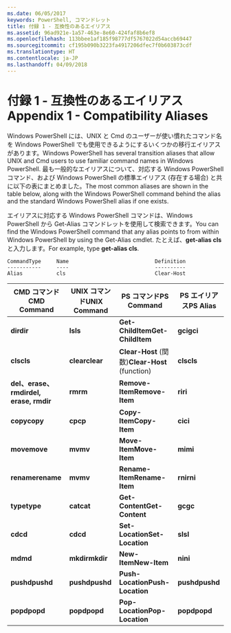 ```yaml
---
ms.date: 06/05/2017
keywords: PowerShell, コマンドレット
title: 付録 1 - 互換性のあるエイリアス
ms.assetid: 96ad921e-1a57-463e-8e60-424faf8b6ef8
ms.openlocfilehash: 113bbee1af185f98777df5767022d54accb69447
ms.sourcegitcommit: cf195b090b3223fa4917206dfec7f0b603873cdf
ms.translationtype: HT
ms.contentlocale: ja-JP
ms.lasthandoff: 04/09/2018
---
```

# <a name="appendix-1---compatibility-aliases"></a><span data-ttu-id="958a5-103">付録 1 - 互換性のあるエイリアス</span><span class="sxs-lookup"><span data-stu-id="958a5-103">Appendix 1 - Compatibility Aliases</span></span>

<span data-ttu-id="958a5-104">Windows PowerShell には、UNIX と Cmd のユーザーが使い慣れたコマンド名を Windows PowerShell でも使用できるようにするいくつかの移行エイリアスがあります。</span><span class="sxs-lookup"><span data-stu-id="958a5-104">Windows PowerShell has several transition aliases that allow UNIX and Cmd users to use familiar command names in Windows PowerShell.</span></span> <span data-ttu-id="958a5-105">最も一般的なエイリアスについて、対応する Windows PowerShell コマンド、および Windows PowerShell の標準エイリアス (存在する場合) と共に以下の表にまとめました。</span><span class="sxs-lookup"><span data-stu-id="958a5-105">The most common aliases are shown in the table below, along with the Windows PowerShell command behind the alias and the standard Windows PowerShell alias if one exists.</span></span>

<span data-ttu-id="958a5-106">エイリアスに対応する Windows PowerShell コマンドは、Windows PowerShell から Get-Alias コマンドレットを使用して検索できます。</span><span class="sxs-lookup"><span data-stu-id="958a5-106">You can find the Windows PowerShell command that any alias points to from within Windows PowerShell by using the Get-Alias cmdlet.</span></span> <span data-ttu-id="958a5-107">たとえば、**get-alias cls** と入力します。</span><span class="sxs-lookup"><span data-stu-id="958a5-107">For example, type **get-alias cls**.</span></span>

```
CommandType     Name                            Definition
-----------     ----                            ----------
Alias           cls                             Clear-Host
```

|<span data-ttu-id="958a5-108">CMD コマンド</span><span class="sxs-lookup"><span data-stu-id="958a5-108">CMD Command</span></span>|<span data-ttu-id="958a5-109">UNIX コマンド</span><span class="sxs-lookup"><span data-stu-id="958a5-109">UNIX Command</span></span>|<span data-ttu-id="958a5-110">PS コマンド</span><span class="sxs-lookup"><span data-stu-id="958a5-110">PS Command</span></span>|<span data-ttu-id="958a5-111">PS エイリアス</span><span class="sxs-lookup"><span data-stu-id="958a5-111">PS Alias</span></span>|
|---------------|----------------|--------------|------------|
|<span data-ttu-id="958a5-112">**dir**</span><span class="sxs-lookup"><span data-stu-id="958a5-112">**dir**</span></span>|<span data-ttu-id="958a5-113">**ls**</span><span class="sxs-lookup"><span data-stu-id="958a5-113">**ls**</span></span>|<span data-ttu-id="958a5-114">**Get-ChildItem**</span><span class="sxs-lookup"><span data-stu-id="958a5-114">**Get-ChildItem**</span></span>|<span data-ttu-id="958a5-115">**gci**</span><span class="sxs-lookup"><span data-stu-id="958a5-115">**gci**</span></span>|
|<span data-ttu-id="958a5-116">**cls**</span><span class="sxs-lookup"><span data-stu-id="958a5-116">**cls**</span></span>|<span data-ttu-id="958a5-117">**clear**</span><span class="sxs-lookup"><span data-stu-id="958a5-117">**clear**</span></span>|<span data-ttu-id="958a5-118">**Clear-Host** (関数)</span><span class="sxs-lookup"><span data-stu-id="958a5-118">**Clear-Host** (function)</span></span>|<span data-ttu-id="958a5-119">**cls**</span><span class="sxs-lookup"><span data-stu-id="958a5-119">**cls**</span></span>|
|<span data-ttu-id="958a5-120">**del、erase、rmdir**</span><span class="sxs-lookup"><span data-stu-id="958a5-120">**del, erase, rmdir**</span></span>|<span data-ttu-id="958a5-121">**rm**</span><span class="sxs-lookup"><span data-stu-id="958a5-121">**rm**</span></span>|<span data-ttu-id="958a5-122">**Remove-Item**</span><span class="sxs-lookup"><span data-stu-id="958a5-122">**Remove-Item**</span></span>|<span data-ttu-id="958a5-123">**ri**</span><span class="sxs-lookup"><span data-stu-id="958a5-123">**ri**</span></span>|
|<span data-ttu-id="958a5-124">**copy**</span><span class="sxs-lookup"><span data-stu-id="958a5-124">**copy**</span></span>|<span data-ttu-id="958a5-125">**cp**</span><span class="sxs-lookup"><span data-stu-id="958a5-125">**cp**</span></span>|<span data-ttu-id="958a5-126">**Copy-Item**</span><span class="sxs-lookup"><span data-stu-id="958a5-126">**Copy-Item**</span></span>|<span data-ttu-id="958a5-127">**ci**</span><span class="sxs-lookup"><span data-stu-id="958a5-127">**ci**</span></span>|
|<span data-ttu-id="958a5-128">**move**</span><span class="sxs-lookup"><span data-stu-id="958a5-128">**move**</span></span>|<span data-ttu-id="958a5-129">**mv**</span><span class="sxs-lookup"><span data-stu-id="958a5-129">**mv**</span></span>|<span data-ttu-id="958a5-130">**Move-Item**</span><span class="sxs-lookup"><span data-stu-id="958a5-130">**Move-Item**</span></span>|<span data-ttu-id="958a5-131">**mi**</span><span class="sxs-lookup"><span data-stu-id="958a5-131">**mi**</span></span>|
|<span data-ttu-id="958a5-132">**rename**</span><span class="sxs-lookup"><span data-stu-id="958a5-132">**rename**</span></span>|<span data-ttu-id="958a5-133">**mv**</span><span class="sxs-lookup"><span data-stu-id="958a5-133">**mv**</span></span>|<span data-ttu-id="958a5-134">**Rename-Item**</span><span class="sxs-lookup"><span data-stu-id="958a5-134">**Rename-Item**</span></span>|<span data-ttu-id="958a5-135">**rni**</span><span class="sxs-lookup"><span data-stu-id="958a5-135">**rni**</span></span>|
|<span data-ttu-id="958a5-136">**type**</span><span class="sxs-lookup"><span data-stu-id="958a5-136">**type**</span></span>|<span data-ttu-id="958a5-137">**cat**</span><span class="sxs-lookup"><span data-stu-id="958a5-137">**cat**</span></span>|<span data-ttu-id="958a5-138">**Get-Content**</span><span class="sxs-lookup"><span data-stu-id="958a5-138">**Get-Content**</span></span>|<span data-ttu-id="958a5-139">**gc**</span><span class="sxs-lookup"><span data-stu-id="958a5-139">**gc**</span></span>|
|<span data-ttu-id="958a5-140">**cd**</span><span class="sxs-lookup"><span data-stu-id="958a5-140">**cd**</span></span>|<span data-ttu-id="958a5-141">**cd**</span><span class="sxs-lookup"><span data-stu-id="958a5-141">**cd**</span></span>|<span data-ttu-id="958a5-142">**Set-Location**</span><span class="sxs-lookup"><span data-stu-id="958a5-142">**Set-Location**</span></span>|<span data-ttu-id="958a5-143">**sl**</span><span class="sxs-lookup"><span data-stu-id="958a5-143">**sl**</span></span>|
|<span data-ttu-id="958a5-144">**md**</span><span class="sxs-lookup"><span data-stu-id="958a5-144">**md**</span></span>|<span data-ttu-id="958a5-145">**mkdir**</span><span class="sxs-lookup"><span data-stu-id="958a5-145">**mkdir**</span></span>|<span data-ttu-id="958a5-146">**New-Item**</span><span class="sxs-lookup"><span data-stu-id="958a5-146">**New-Item**</span></span>|<span data-ttu-id="958a5-147">**ni**</span><span class="sxs-lookup"><span data-stu-id="958a5-147">**ni**</span></span>|
|<span data-ttu-id="958a5-148">**pushd**</span><span class="sxs-lookup"><span data-stu-id="958a5-148">**pushd**</span></span>|<span data-ttu-id="958a5-149">**pushd**</span><span class="sxs-lookup"><span data-stu-id="958a5-149">**pushd**</span></span>|<span data-ttu-id="958a5-150">**Push-Location**</span><span class="sxs-lookup"><span data-stu-id="958a5-150">**Push-Location**</span></span>|<span data-ttu-id="958a5-151">**pushd**</span><span class="sxs-lookup"><span data-stu-id="958a5-151">**pushd**</span></span>|
|<span data-ttu-id="958a5-152">**popd**</span><span class="sxs-lookup"><span data-stu-id="958a5-152">**popd**</span></span>|<span data-ttu-id="958a5-153">**popd**</span><span class="sxs-lookup"><span data-stu-id="958a5-153">**popd**</span></span>|<span data-ttu-id="958a5-154">**Pop-Location**</span><span class="sxs-lookup"><span data-stu-id="958a5-154">**Pop-Location**</span></span>|<span data-ttu-id="958a5-155">**popd**</span><span class="sxs-lookup"><span data-stu-id="958a5-155">**popd**</span></span>|